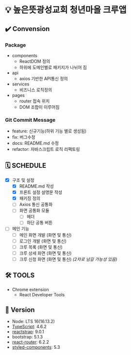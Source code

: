 # 💡 높은뜻광성교회 청년마을 크루앱

## ✔️ Convension
### Package
- components
  - ReactDOM 정의
  - 하위에 도메인별로 패키지가 나뉘어 짐
- api
  - axios 기반한 API통신 정의
- services
  - 비즈니스 로직정의
- pages
  - router 접속 위치
  - DOM 조합이 이루어짐
### Git Commit Message
- feature: 신규기능(하위 기능 별로 생성됨)
- fix: 버그수정
- docs: README.md 수정
- refactor: 자바스크립트 로직 리팩토링
## 🗓 SCHEDULE
- [x] 구조 및 설정 
  - [x] README.md 작성
  - [x] 프론트 설정 설명문 작성
  - [x] 패키징 정의 
  - [ ] Axios 통신 공통화 
  - [ ] 화면 공통화 모듈
    - [ ] 헤더
    - [ ] 하단 공통 버튼
- [ ] 메인 기능  
  - [ ] 메인 화면 개발 (화면 및 통신)
  - [ ] 로그인 개발 (화면 및 통신)
  - [ ] 크루 목록 (화면 및 통신)
  - [ ] 크루 상세 화면 (화면 및 통신)
  - [ ] 크루 신청 화면 (화면 및 통신) *(2차로 넘길 가능성 있음)*

## 🛠 TOOLS
- Chrome extension
  - React Developer Tools

## 📎 Version
- Node: LTS 16(16.13.2)
- [TypeScript](https://www.typescriptlang.org/docs/): 4.6.2
- [reactstrap](https://reactstrap.github.io/?path=/story/home-installation--page): 9.0.1
- bootstrap: 5.1.3
- [react-router](https://reactrouter.com/): 6.2.2
- [styled-components](https://styled-components.com): 5.3



